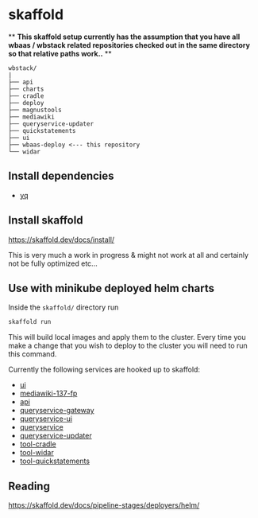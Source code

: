 # skaffold


** **This skaffold setup currently has the assumption that you have all wbaas / wbstack related repositories checked out in the same directory so that relative paths work..** **

```
wbstack/
|
├── api
├── charts
├── cradle
├── deploy
├── magnustools
├── mediawiki
├── queryservice-updater
├── quickstatements
├── ui
├── wbaas-deploy <--- this repository
└── widar

```
## Install dependencies

- [yq](https://github.com/mikefarah/yq)

## Install skaffold

https://skaffold.dev/docs/install/

This is very much a work in progress & might not work at all and certainly not be fully optimized etc...


## Use with minikube deployed helm charts

Inside the `skaffold/` directory run

```sh
skaffold run
```

This will build local images and apply them to the cluster. Every time you make a change that you wish to deploy to the cluster you will need to run this command.

Currently the following services are hooked up to skaffold:

- [ui](https://github.com/wbstack/ui/)
- [mediawiki-137-fp](https://github.com/wbstack/mediawiki/)
- [api](https://github.com/wbstack/api)
- [queryservice-gateway](https://github.com/wbstack/queryservice-gateway)
- [queryservice-ui](https://github.com/wbstack/queryservice-ui)
- [queryservice](https://github.com/wbstack/queryservice)
- [queryservice-updater](https://github.com/wbstack/queryservice-updater)
- [tool-cradle](https://github.com/wbstack/cradle)
- [tool-widar](https://github.com/wbstack/widar)
- [tool-quickstatements](https://github.com/wbstack/quickstatements)


## Reading

https://skaffold.dev/docs/pipeline-stages/deployers/helm/
